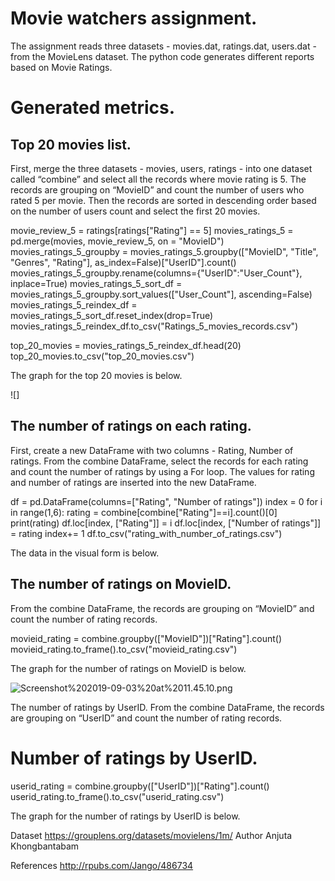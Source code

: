 
# Movie watchers assignment.
The assignment reads three datasets - movies.dat, ratings.dat, users.dat - from the MovieLens dataset. The python code generates different reports based on Movie Ratings.

# Generated metrics.
## Top 20 movies list.
First, merge the three datasets - movies, users, ratings - into one dataset called “combine” and select all the records where movie rating is 5. The records are grouping on “MovieID” and count the number of users who rated 5 per movie. Then the records are sorted in descending order based on the number of users count and select the first 20 movies. 

movie_review_5 = ratings[ratings["Rating"] == 5]
movies_ratings_5 = pd.merge(movies, movie_review_5, on = "MovieID")
movies_ratings_5_groupby = movies_ratings_5.groupby(["MovieID", "Title", "Genres", "Rating"], as_index=False)["UserID"].count()
movies_ratings_5_groupby.rename(columns={"UserID":"User_Count"}, inplace=True)
movies_ratings_5_sort_df = movies_ratings_5_groupby.sort_values(["User_Count"], ascending=False)
movies_ratings_5_reindex_df = movies_ratings_5_sort_df.reset_index(drop=True)
movies_ratings_5_reindex_df.to_csv("Ratings_5_movies_records.csv")


top_20_movies = movies_ratings_5_reindex_df.head(20)
top_20_movies.to_csv("top_20_movies.csv")


The graph for the top 20 movies is below.

![]

## The number of ratings on each rating.
First, create a new DataFrame with two columns - Rating, Number of ratings. From the combine DataFrame, select the records for each rating and count the number of ratings by using a For loop. The values for rating and number of ratings are inserted into the new DataFrame. 


df = pd.DataFrame(columns=["Rating", "Number of ratings"])
index = 0
for i in range(1,6):
    rating = combine[combine["Rating"]==i].count()[0]
    print(rating)
    df.loc[index, ["Rating"]] = i
    df.loc[index, ["Number of ratings"]] = rating
    index+= 1
df.to_csv("rating_with_number_of_ratings.csv")

The data in the visual form is below.



## The number of ratings on MovieID.
From the combine DataFrame, the records are grouping on “MovieID” and count the number of rating records. 

movieid_rating = combine.groupby(["MovieID"])["Rating"].count()
movieid_rating.to_frame().to_csv("movieid_rating.csv")























The graph for the number of ratings on MovieID is below.

![Screenshot%202019-09-03%20at%2011.45.10.png](attachment:Screenshot%202019-09-03%20at%2011.45.10.png)






The number of ratings by UserID.
From the combine DataFrame, the records are grouping on “UserID” and count the number of rating records. 

# Number of ratings by UserID.
userid_rating = combine.groupby(["UserID"])["Rating"].count()
userid_rating.to_frame().to_csv("userid_rating.csv")

The graph for the number of ratings by UserID is below.



Dataset
https://grouplens.org/datasets/movielens/1m/ 
Author
Anjuta Khongbantabam

References
http://rpubs.com/Jango/486734

